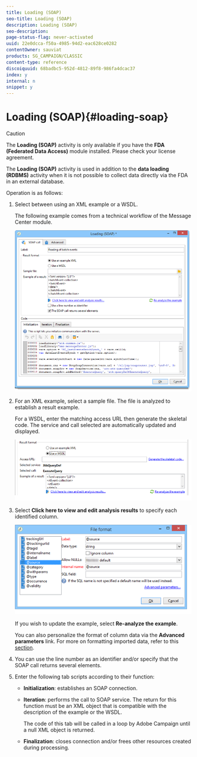 ```yaml
---
title: Loading (SOAP)
seo-title: Loading (SOAP)
description: Loading (SOAP)
seo-description: 
page-status-flag: never-activated
uuid: 22e0dcca-f50a-4985-94d2-eac628ce0282
contentOwner: sauviat
products: SG_CAMPAIGN/CLASSIC
content-type: reference
discoiquuid: 68badbc5-952d-4812-89f8-986fa4dcac37
index: y
internal: n
snippet: y
---
```


# Loading (SOAP){#loading-soap}

>[!CAUTION]
>
>The **Loading (SOAP)** activity is only available if you have the **FDA (Federated Data Access)** module installed. Please check your license agreement.

The **Loading (SOAP)** activity is used in addition to the **data loading (RDBMS)** activity when it is not possible to collect data directly via the FDA in an external database.

Operation is as follows:

1. Select between using an XML example or a WSDL.

   The following example comes from a technical workflow of the Message Center module.

   ![](assets/load_soap_002.png)

1. For an XML example, select a sample file. The file is analyzed to establish a result example.

   For a WSDL, enter the matching access URL then generate the skeletal code. The service and call selected are automatically updated and displayed.

   ![](assets/soap_load_003.png)

1. Select **Click here to view and edit analysis results** to specify each identified column.

   ![](assets/soap_load_001.png)

   If you wish to update the example, select **Re-analyze the example**.

   You can also personalize the format of column data via the **Advanced parameters** link. For more on formatting imported data, refer to this [section](/platform/using/importing-data.md#import-wizard).

1. You can use the line number as an identifier and/or specify that the SOAP call returns several elements.
1. Enter the following tab scripts according to their function:

    * **Initialization**: establishes an SOAP connection.
    * **Iteration**: performs the call to SOAP service. The return for this function must be an XML object that is compatible with the description of the example or the WSDL.

      The code of this tab will be called in a loop by Adobe Campaign until a null XML object is returned.
    
    * **Finalization**: closes connection and/or frees other resources created during processing.

